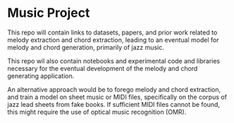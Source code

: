# Music Project

This repo will contain links to datasets, papers, and prior work related to melody extraction and chord extraction, leading to an eventual model for melody and chord generation, primarily of jazz music.

This repo wil also contain notebooks and experimental code and libraries necessary for the eventual development of the melody and chord generating application.

An alternative approach would be to forego melody and chord extraction, and train a model on sheet music or MIDI files, specifically on the corpus of jazz lead sheets from fake books. If sufficient MIDI files cannot be found, this might require the use of optical music recognition (OMR).